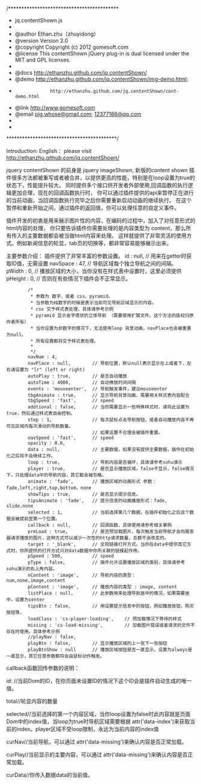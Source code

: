 /******************************************
 * jq.contentShown.js
 *
 * @author          Ethan.zhu（zhuyidong）
 * @version         Version 2.0
 * @copyright       Copyright (c) 2012 gomesoft.com
 * @license         This contentShown jQuery plug-in is dual licensed under the MIT and GPL licenses.
 * 
 * @docs            http://ethanzhu.github.com/jq.contentShown/
 * @demo            http://ethanzhu.github.com/jq.contentShown/img-demo.html;
 * 					http://ethanzhu.github.com/jq.contentShown/cont-demo.html
 * @link            http://www.gomesoft.com
 * @email			pig.whose@gmail.com; 12377166@qq.com
 * 
 *
 ******************************************/

Introduction:
English： please visit http://ethanzhu.github.com/jq.contentShown/

jquery contentShown 的前身是 jquery imageShown,
新版的content shown 插件很多方法都被重写或者被合并，以提供更高的性能，特别是在loop设置为true的状态下，性能提升较大。
同时提供多个接口供开发者外部使用,回调函数的执行逻辑更加合理，现在的回调函数执行时，
你可以通过插件提供的api来暂停正在进行的当前动画，当回调函数执行完毕之后你需要重新启动动画的继续执行。
在这个暂停和重新开始之间，通过插件的返回值，你可以处理任意的自定义事件。

插件开发的初衷是用来展示图片性的内容，在编码的过程中，加入了对任意形式的html内容的处理，
你只要告诉插件你需要处理的是内容类型为 content，那么所有传入的主要数据都会被当做html内容来处理。
这样就提供了非常灵活的使用方式。例如新闻信息的轮显，tab页的切换等，都非常容易能够展示出来。

主要参数介绍：
插件提供了非常丰富的参数设置。
			id : null,				// 用来在getter时获取ID值，无需设置
			navSpace : 47,			// 导航区域每个独立导航之间的间隔。
			pWidth : 0,				// 播放区域的大小，当你没有在样式表中设置时，这里必须提供
			pHeight : 0,			// 否则在有些情况下插件会不正常显示。
			
			/*
			 * 参数为 数字，或者 css、pyramid。
			 * 当参数为纯数字的时候是表示当前可见导航区域显示的内容。
			 * css 交予样式表处理，具体请参考示例
			 * pyramid 显示金字塔状的立体导航 （需要使用扩展文件。这个方法的版权归原作者所有）
			 * 当你设置为非数字的情况下，无法使用loop 背景动画，navPlace也会被重置为null。
			 * 所有设置都将交予样式表处理。
			 *
			 */
			navNum : 4, 
			navPlace : null,		// 导航位置，默认null表示显示在上或者下，左右请设置为 "lr" (left or right) 
			autoPlay : true,		// 是否自动播放
			autoTime : 4000,		// 自动佛放时间间隔
			events : 'mouseenter',	// 导航触发事件，建议mouseenter
			tbgAnimate : true,		// 显示导航背景动画，需要相关样式表内容配合
			tbgSpeed : 'fast',		// speed
			addtional : false,		// 当你需要显示一些特殊样式时，请将此设置为true，然后通过样式表自由控制。
			step : 1,				// 每次鼠标点击导航按钮，或者自动播放内容不再可见区域内每次滑动的导航数量。
									// 如果设置不合理会被插件重置。
			navSpeed : 'fast',		// speed
			opacity : 0.6,
			data : null,			// 主要数据，如果没有提供主要数据，插件在初始化之后将不会继续工作。
			loop : true,			// 导航内容是否循环，具体请参考sohu演示
			player : true,			// 是否显示播放区域。false不显示，false情况下，只处理data中的导航内容，其它都会被忽略。
			animate : 'fade',		// 播放区域的动画形式 参数： fade,left,right,top,bottom，none
			showTips : true,		// 是否显示提示信息。
			tipsAnimate : 'fade',	// 提示信息的动画播放形式：fade, slide,none
			selected : 1,			// 当前选择第几个数据，在插件初始化之后这个数据会被提前至第一个位置。
			callback : null,		// 回调函数，具体使用请参考相关事例
			preLoad : true,			// 是否预加载图片，每次触发当前导航才会向服务器请求播放的图片，这种方式可以减少一次性的http请求数量，总数不会改变的。
			target : '_blank',		// 全局链接打开方式。当你在data中提供其它方式时，你所提供的打开方式只对data数据中你所关联的链接起作用。
			pSpeed : 500,			// speed
			pType : false,			// 插件允许设置播放区域的类别，具体请参考sohu演示的右上角内容。
			nContent : 'image',		// 导航内容的类型： num,none,image,content
			pContent : 'image',		// 播放内容的类型 : image, content
			listPlace : null,		// 此参数用来处理导航居中的情况，如果需要居中，设置为center
			tipsBtn : false,		// 用设置提示信息中的按钮，例如播放按钮，购买按钮等。
			loadClass : 'cs-player-loading',	// 预加载情况下等待的样式
			missing : 'cs-load-missing',		// 加载图片错误或者请求的文件不存在时使用。具体参考示例
			//playNav : false,
			playBtn : false,		// 显示播放区域的上一张下一张按钮
			playBtnShow : null  	// 播放区域按钮是否一直显示。设置为always是一直显示，其它任意参数都将会由鼠标动作触发。


callback函数回传参数的说明：

id: //当前Dom的ID，在你页面未设置ID的情况下这个ID会是插件自动生成的唯一值。

total//轮显内容的数量

selected//当前选择的第一个内容区域，当你loop设置为false时此内容就是页面Dom中的index值，当loop为true时导航区域需要根据 attr('data-index')来获取当前的index。player区域不受loop限制，永远为当前内容的index值

curNav//当前导航，可以通过 attr('data-missing')来确认内容是否正常加载。

curPlay//当前显示的主要内容，可以通过 attr('data-missing')来确认内容是否正常加载。

curData//你传入数据data的当前值。
